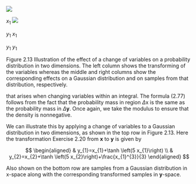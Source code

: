 ![](https://cdn.mathpix.com/cropped/2024_05_10_effe402d88fd8f278266g-1.jpg?height=894&width=1394&top_left_y=227&top_left_x=209)

$x_{1}$
![](https://cdn.mathpix.com/cropped/2024_05_10_effe402d88fd8f278266g-1.jpg?height=760&width=398&top_left_y=288&top_left_x=226)

$y_{1}$ $x_{1}$

$y_{1}$ $y_{1}$

Figure 2.13 Illustration of the effect of a change of variables on a probability distribution in two dimensions. The left column shows the transforming of the variables whereas the middle and right columns show the corresponding effects on a Gaussian distribution and on samples from that distribution, respectively.

that arises when changing variables within an integral. The formula (2.77) follows from the fact that the probability mass in region $\Delta \mathrm{x}$ is the same as the probability mass in $\Delta \mathbf{y}$. Once again, we take the modulus to ensure that the density is nonnegative.

We can illustrate this by applying a change of variables to a Gaussian distribution in two dimensions, as shown in the top row in Figure 2.13. Here the transformation Exercise 2.20 from $\mathbf{x}$ to $\mathbf{y}$ is given by

$$
\begin{aligned}
& y_{1}=x_{1}+\tanh \left(5 x_{1}\right) \\
& y_{2}=x_{2}+\tanh \left(5 x_{2}\right)+\frac{x_{1}^{3}}{3}
\end{aligned}
$$

Also shown on the bottom row are samples from a Gaussian distribution in $\mathrm{x}$-space along with the corresponding transformed samples in $\mathbf{y}$-space.